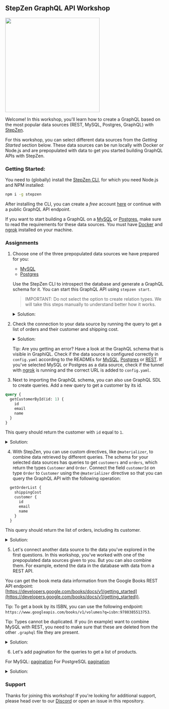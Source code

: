 ## StepZen GraphQL API Workshop

<img src="https://stepzen.com/images/stepzen-stickers.png" width="300">

Welcome! In this workshop, you'll learn how to create a GraphQL based on the most popular data sources (REST, MySQL, Postgres, GraphQL) with [StepZen](https://stepzen.com).

For this workshop, you can select different data sources from the _Getting Started_ section below. These data sources can be run locally with Docker or Node.js and are prepopulated with data to get you started building GraphQL APIs with StepZen.

### Getting Started:

You need to (globally) install the [StepZen CLI](https://www.npmjs.com/package/stepzen), for which you need Node.js and NPM installed:

```bash
npm i -g stepzen
```

After installing the CLI, you can create a _free_ account [here](https://stepzen.com/?utm_source=https://github.com/&utm_medium=github&utm_content=graphql-galaxy-workshop) or continue with a public GraphQL API endpoint.

If you want to start building a GraphQL on a [MySQL](./mysql/README.md) or [Postgres](./postgres/README.md), make sure to read the requirements for these data sources. You must have [Docker](https://www.docker.com/products/docker-desktop) and [ngrok](https://ngrok.com/download) installed on your machine.

### Assignments

1.  Choose one of the three prepopulated data sources we have prepared for you:

    - [MySQL](./mysql/README.md)
    - [Postgres](./postgres/README.md)

    Use the StepZen CLI to introspect the database and generate a GraphQL schema for it. You can start this GraphQL API using `stepzen start`.

    > IMPORTANT: Do not select the option to create relation types. We will take this steps manually to understand better how it works.

    <details>
    <summary>Solution:</summary>

    You can find the complete and working solution in the branch [ex-1](https://github.com/stepzen-dev/stepzen-api-workshop/tree/ex-1).

    - For MySQL

    ```bash
    stepzen import mysql
    ```

    - For Postgres

    ```bash
    stepzen import postgresql
    ```
    </details>

2.  Check the connection to your data source by running the query to get a list of orders and their customer and shipping cost.

    <details>
    <summary>Solution:</summary>

    You can find the complete and working solution in the branch [ex-2](https://github.com/stepzen-dev/stepzen-api-workshop/tree/ex-2).

    ```graphql
    query {
      getOrderList {
        customerId
        shippingCost
      }
    }
    ```

    </details>

    Tip: Are you getting an error? Have a look at the GraphQL schema that is visible in GraphiQL. Check if the data source is configured correctly in `config.yaml` according to the READMEs for [MySQL](./mysql/README.md), [Postgres](./postgres/README.md) or [REST](./rest/README.md). If you've selected MySQL or Postgres as a data source, check if the tunnel with [ngrok](https://ngrok.com/) is running and the correct URL is added to `config.yaml`.

3.  Next to importing the GraphQL schema, you can also use GraphQL SDL to create queries. Add a new query to get a customer by its id.

```graphql
query {
  getCustomerById(id: 1) {
    id
    email
    name
  }
}
```

This query should return the customer with `id` equal to `1`.

<details>
<summary>Solution:</summary>

You can find the complete and working solution in the branch [ex-3](https://github.com/stepzen-dev/stepzen-api-workshop/tree/ex-3).

- For MySQL

```graphql
  getCustomerById(id: Int!): [Customer]
    @dbquery(
      type: "mysql"
      query: """
      select * from `customer` where `id` = ?
      """
      configuration: "mysql_config"
    )
```

- For Postgres

```graphql
getCustomerById(id: Int!): [Customer]
  @dbquery(
    type: "postgresql"
    query: """
    select * from `customer` where `id` = $
    """
    configuration: "postgresql_config"
  )
```

</details>

4.  With StepZen, you can use custom directives, like `@materializer`, to combine data retrieved by different queries. The schema for your selected data sources has queries to get `customers` and `orders`, which return the types `Customer` and `Order`. Connect the field `customerId` on type `Order` to `Customer` using the `@materializer` directive so that you can query the GraphQL API with the following operation:

```graphql
  getOrderList {
    shippingCost
    customer {
      id
      email
      name
    }
  }
```

This query should return the list of orders, including its customer.

<details>
<summary>Solution:</summary>

You can find the complete and working solution in the branch [ex-4](https://github.com/stepzen-dev/stepzen-api-workshop/tree/ex-4).

Add the `customer` field to type `Order` in the GraphQL schema for either MySQL or Postgres or REST. The `@materializer` will be configured to use the `getCustomerById` query when the `getOrderList` query requests the `customer` field. If so, it will take the field `customerId` and pass it to the `getCustomerById` query as an argument.

```graphql
type Order {
  carrier: String!
  createdAt: Date!
  customerId: Int!
  customer: [Customer]
    @materializer(
      query: "getCustomerById"
      arguments: [{ name: "id", field: "customerId" }]
    )
  id: Int!
  shippingCost: Float
  trackingId: String!
}
```

</details>

5.  Let's connect another data source to the data you've explored in the first questions. In this workshop, you've worked with one of the prepopulated data sources given to you. But you can also combine them. For example, extend the data in the database with data from a REST API.

You can get the book meta data information from the Google Books REST API endpoint: [https://developers.google.com/books/docs/v1/getting_started](https://developers.google.com/books/docs/v1/getting_started)).

Tip: To get a book by its ISBN, you can use the following endpoint: `https://www.googleapis.com/books/v1/volumes?q=isbn:9780385513753`.

Tip: Types cannot be duplicated. If you (in example) want to combine MySQL with REST, you need to make sure that these are deleted from the other `.graphql` file they are present.

<details>
<summary>Solution:</summary>

```
stepzen import curl https://www.googleapis.com/books/v1/volumes?q=isbn:9780385513753
```

And connect to products using `@materializer`

</details>


6. Let's add pagination for the queries to get a list of products.

For MySQL: [pagination](https://stepzen.com/docs/quick-start/with-database-mysql#paginate-responses)
For PostgreSQL [pagination](https://stepzen.com/docs/quick-start/with-database-postgresql#paginate-responses)

<details>
<summary>Solution:</summary>


</details>


### Support

Thanks for joining this workshop! If you're looking for additional support, please head over to our [Discord](https://discord.com/invite/9k2VdPn2FR) or open an issue in this repository.
